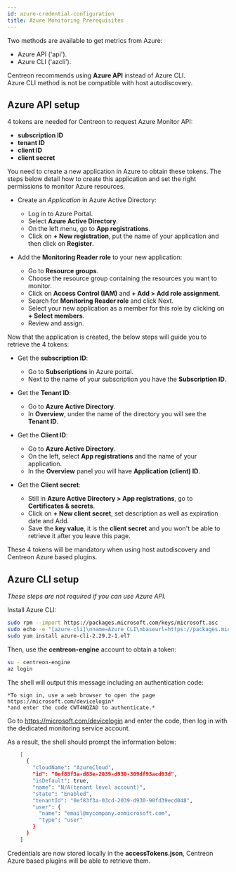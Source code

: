 ```yaml
---
id: azure-credential-configuration
title: Azure Monitoring Prerequisites
---
```

Two methods are available to get metrics from Azure:
* Azure API ('api').
* Azure CLI ('azcli').

Centreon recommends using **Azure API** instead of Azure CLI.  
Azure CLI method is not be compatible with host autodiscovery.

## Azure API setup 

4 tokens are needed for Centreon to request Azure Monitor API:
* **subscription ID**
* **tenant ID**
* **client ID**
* **client secret** 

You need to create a new application in Azure to obtain these tokens. The steps below detail how to create this application and set the right permissions to monitor Azure resources.

* Create an *Application* in Azure Active Directory:
	- Log in to Azure Portal.
	- Select **Azure Active Directory**.
	- On the left menu, go to **App registrations**.
	- Click on **+ New registration**, put the name of your application and then click on **Register**.
	
* Add the **Monitoring Reader role** to your new application:
	- Go to **Resource groups**.
	- Choose the resource group containing the resources you want to monitor. 
	- Click on **Access Control (IAM)** and **+ Add > Add role assignment**.
	- Search for **Monitoring Reader role** and click Next.
	- Select your new application as a member for this role by clicking on **+ Select members**.
	- Review and assign.
	
Now that the application is created, the below steps will guide you to retrieve the 4 tokens: 
* Get the **subscription ID**:
	- Go to **Subscriptions** in Azure portal. 
	- Next to the name of your subscription you have the **Subscription ID**.
* Get the **Tenant ID**:
	- Go to **Azure Active Directory**.
	- In **Overview**, under the name of the directory you will see the **Tenant ID**.
	
* Get the **Client ID**:
	- Go to **Azure Active Directory**.
	- On the left, select **App registrations** and the name of your application. 
	- In the **Overview** panel you will have **Application (client) ID**.
* Get the **Client secret**:
	- Still in **Azure Active Directory > App registrations**, go to **Certificates & secrets**.
	- Click on **+ New client secret**, set description as well as expiration date and Add.
	- Save the **key value**, it is the **client secret** and you won't be able to retrieve it after you leave this page.
	
These 4 tokens will be mandatory when using host autodiscovery and Centreon Azure based plugins. 

## Azure CLI setup 

*These steps are not required if you can use Azure API.* 

Install Azure CLI:

```bash
sudo rpm --import https://packages.microsoft.com/keys/microsoft.asc
sudo echo -e "[azure-cli]\nname=Azure CLI\nbaseurl=https://packages.microsoft.com/yumrepos/azure-cli\nenabled=1\ngpgcheck=1\ngpgkey=https://packages.microsoft.com/keys/microsoft.asc" > /etc/yum.repos.d/azure-cli.repo
sudo yum install azure-cli-2.29.2-1.el7
```

Then, use the **centreon-engine** account to obtain a token:

```bash
su - centreon-engine
az login
```

The shell will output this message including an authentication code:

	*To sign in, use a web browser to open the page https://microsoft.com/devicelogin*
	*and enter the code CWT4WQZAD to authenticate.*

Go to <https://microsoft.com/devicelogin> and enter the code, then log in with the dedicated monitoring service account.

As a result, the shell should prompt the information below:

```bash
	[
	  {
		"cloudName": "AzureCloud",
		"id": "0ef83f3a-d83e-2039-d930-309df93acd93d",
		"isDefault": true,
		"name": "N/A(tenant level account)",
		"state": "Enabled",
		"tenantId": "0ef83f3a-03cd-2039-d930-90fd39ecd048",
		"user": {
		  "name": "email@mycompany.onmicrosoft.com",
		  "type": "user"
		}
	  }
	]
```

Credentials are now stored locally in the **accessTokens.json**, Centreon Azure based plugins will be able to retrieve them.
